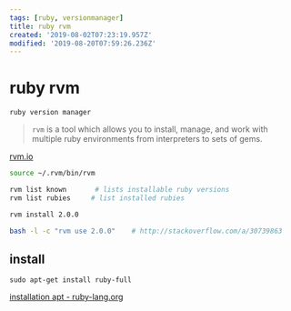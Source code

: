 ```yaml
---
tags: [ruby, versionmanager]
title: ruby rvm
created: '2019-08-02T07:23:19.957Z'
modified: '2019-08-20T07:59:26.236Z'
---
```


# ruby rvm

`ruby version manager`

> `rvm` is a tool which allows you to install, manage, and work with multiple ruby environments from interpreters to sets of gems. 

[rvm.io](http://rvm.io/)

```sh
source ~/.rvm/bin/rvm

rvm list known       # lists installable ruby versions
rvm list rubies     # list installed rubies

rvm install 2.0.0

bash -l -c "rvm use 2.0.0"    # http://stackoverflow.com/a/30739863
```

## install

`sudo apt-get install ruby-full`

[installation apt - ruby-lang.org](https://www.ruby-lang.org/en/documentation/installation/#apt)

